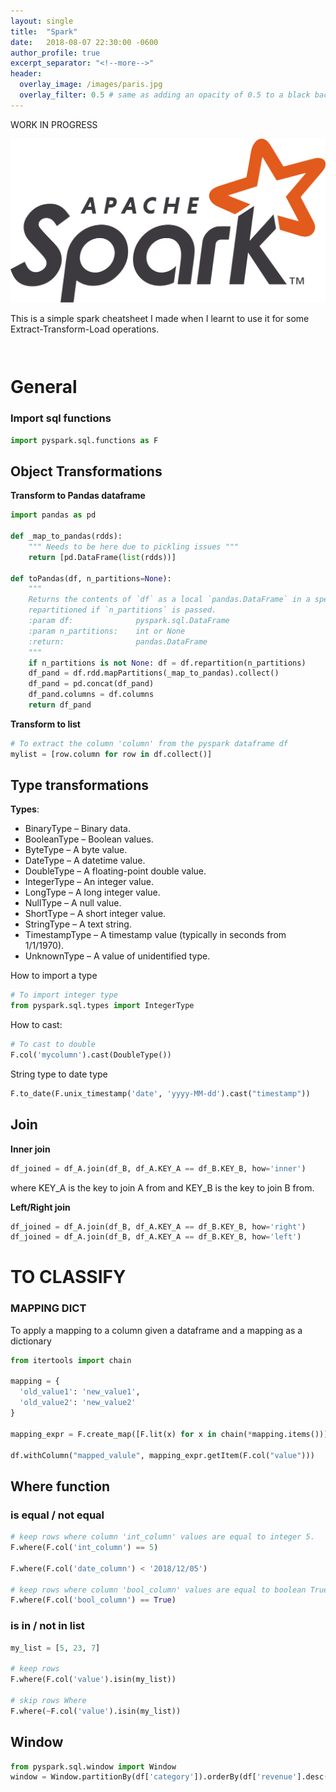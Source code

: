 ```yaml
---
layout: single
title:  "Spark"
date:   2018-08-07 22:30:00 -0600
author_profile: true
excerpt_separator: "<!--more-->"
header:
  overlay_image: /images/paris.jpg
  overlay_filter: 0.5 # same as adding an opacity of 0.5 to a black background
---
```


WORK IN PROGRESS

<!--more-->

<img src="/images/Apache_Spark_logo.png" alt="apache spark" class="inline"/>



This is a simple spark cheatsheet I made when I learnt to use it for some Extract-Transform-Load operations.


```py

```


```py
```
# General

### Import sql functions
```py
import pyspark.sql.functions as F
```

## Object Transformations

**Transform to Pandas dataframe**
```py
import pandas as pd

def _map_to_pandas(rdds):
    """ Needs to be here due to pickling issues """
    return [pd.DataFrame(list(rdds))]

def toPandas(df, n_partitions=None):
    """
    Returns the contents of `df` as a local `pandas.DataFrame` in a speedy fashion. The DataFrame is
    repartitioned if `n_partitions` is passed.
    :param df:              pyspark.sql.DataFrame
    :param n_partitions:    int or None
    :return:                pandas.DataFrame
    """
    if n_partitions is not None: df = df.repartition(n_partitions)
    df_pand = df.rdd.mapPartitions(_map_to_pandas).collect()
    df_pand = pd.concat(df_pand)
    df_pand.columns = df.columns
    return df_pand
```

**Transform to list**
```py
# To extract the column 'column' from the pyspark dataframe df
mylist = [row.column for row in df.collect()]
```

## Type transformations

**Types**:
- BinaryType – Binary data.
- BooleanType – Boolean values.
- ByteType – A byte value.
- DateType – A datetime value.
- DoubleType – A floating-point double value.
- IntegerType – An integer value.
- LongType – A long integer value.
- NullType – A null value.
- ShortType – A short integer value.
- StringType – A text string.
- TimestampType – A timestamp value (typically in seconds from 1/1/1970).
- UnknownType – A value of unidentified type.

How to import a type
```py
# To import integer type
from pyspark.sql.types import IntegerType
```


How to cast:
```py
# To cast to double
F.col('mycolumn').cast(DoubleType())
```

String type to date type
```py
F.to_date(F.unix_timestamp('date', 'yyyy-MM-dd').cast("timestamp"))
```

## Join

**Inner join**

```py
df_joined = df_A.join(df_B, df_A.KEY_A == df_B.KEY_B, how='inner')
```

where KEY_A is the key to join A from and KEY_B is the key to join B from.

**Left/Right join**

```py
df_joined = df_A.join(df_B, df_A.KEY_A == df_B.KEY_B, how='right')
df_joined = df_A.join(df_B, df_A.KEY_A == df_B.KEY_B, how='left')
```

# TO CLASSIFY

### MAPPING DICT
To apply a mapping to a column given a dataframe and a mapping as a dictionary
```py
from itertools import chain

mapping = {
  'old_value1': 'new_value1',
  'old_value2': 'new_value2'
}

mapping_expr = F.create_map([F.lit(x) for x in chain(*mapping.items())])

df.withColumn("mapped_valule", mapping_expr.getItem(F.col("value")))
```

## Where function

### is equal / not equal
```py
# keep rows where column 'int_column' values are equal to integer 5.
F.where(F.col('int_column') == 5)

F.where(F.col('date_column') < '2018/12/05')

# keep rows where column 'bool_column' values are equal to boolean True.
F.where(F.col('bool_column') == True)
```

### is in / not in list
```py
my_list = [5, 23, 7]

# keep rows
F.where(F.col('value').isin(my_list))

# skip rows Where
F.where(~F.col('value').isin(my_list))
```

## Window

```py
from pyspark.sql.window import Window
window = Window.partitionBy(df['category']).orderBy(df['revenue'].desc()).rangeBetween(-sys.maxsize, sys.maxsize)
```
